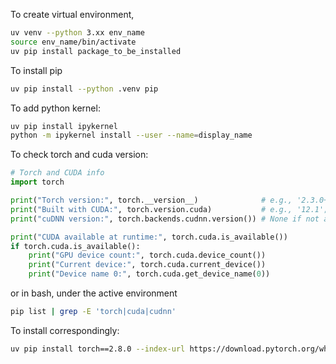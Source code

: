 To create virtual environment, 
```bash
uv venv --python 3.xx env_name
source env_name/bin/activate
uv pip install package_to_be_installed
```
To install pip
```bash
uv pip install --python .venv pip
```

To add python kernel:
```bash
uv pip install ipykernel
python -m ipykernel install --user --name=display_name
```

To check torch and cuda version: 
```python
# Torch and CUDA info
import torch

print("Torch version:", torch.__version__)              # e.g., '2.3.0+cu121' or '2.3.0+cpu'
print("Built with CUDA:", torch.version.cuda)           # e.g., '12.1'; None for CPU-only builds
print("cuDNN version:", torch.backends.cudnn.version()) # None if not available

print("CUDA available at runtime:", torch.cuda.is_available())
if torch.cuda.is_available():
    print("GPU device count:", torch.cuda.device_count())
    print("Current device:", torch.cuda.current_device())
    print("Device name 0:", torch.cuda.get_device_name(0))
```
or in bash, under the active environment
```bash
pip list | grep -E 'torch|cuda|cudnn'
```
To install correspondingly: 
```bash
uv pip install torch==2.8.0 --index-url https://download.pytorch.org/whl/cu128
```
